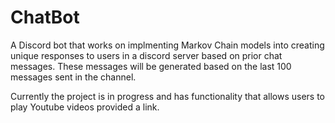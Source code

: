 # ChatBot
A Discord bot that works on implmenting Markov Chain models into creating unique responses to users in a discord server based on prior chat messages. These messages will be generated based on the last 100 messages sent in the channel.

Currently the project is in progress and has functionality that allows users to play Youtube videos provided a link.